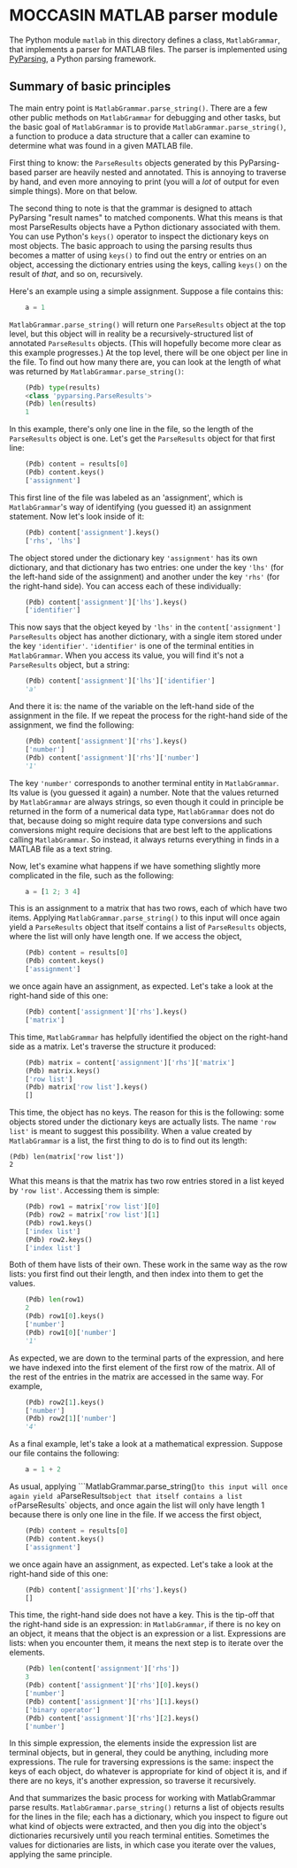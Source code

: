 MOCCASIN MATLAB parser module
=============================

The Python module `matlab` in this directory defines a class, `MatlabGrammar`, that implements a parser for MATLAB files.  The parser is implemented using [PyParsing](http://pyparsing.wikispaces.com), a Python parsing framework.

Summary of basic principles
---------------------------

The main entry point is `MatlabGrammar.parse_string()`.  There are a few other public methods on `MatlabGrammar` for debugging and other tasks, but the basic goal of `MatlabGrammar` is to provide `MatlabGrammar.parse_string()`, a function to produce a data structure that a caller can examine to determine what was found in a given MATLAB file.

First thing to know: the `ParseResults` objects generated by this PyParsing-based parser are heavily nested and annotated.  This is annoying to traverse by hand, and even more annoying to print (you will a *lot* of output for even simple things).  More on that below.

The second thing to note is that the grammar is designed to attach PyParsing "result names" to matched components.  What this means is that most ParseResults objects have a Python dictionary associated with them.  You can use Python's `keys()` operator to inspect the dictionary keys on most objects.  The basic approach to using the parsing results thus becomes a matter of using `keys()` to find out the entry or entries on an object, accessing the dictionary entries using the keys, calling `keys()` on the result of *that*, and so on, recursively.

Here's an example using a simple assignment.  Suppose a file contains this:

```python
    a = 1
```

`MatlabGrammar.parse_string()` will return one `ParseResults` object at the top level, but this object will in reality be a recursively-structured list of annotated `ParseResults` objects.  (This will hopefully become more clear as this example progresses.)  At the top level, there will be one object per line in the file.  To find out how many there are, you can look at the length of what was returned by `MatlabGrammar.parse_string()`:

```python
    (Pdb) type(results)
    <class 'pyparsing.ParseResults'>
    (Pdb) len(results)
    1
```

In this example, there's only one line in the file, so the length of the `ParseResults` object is one.  Let's get the `ParseResults` object for that first line:

```python
    (Pdb) content = results[0]
    (Pdb) content.keys()
    ['assignment']
```

This first line of the file was labeled as an 'assignment', which is `MatlabGrammar`'s way of identifying (you guessed it) an assignment statement.  Now let's look inside of it:

```python
    (Pdb) content['assignment'].keys()
    ['rhs', 'lhs']
```

The object stored under the dictionary key `'assignment'` has its own dictionary, and that dictionary has two entries: one under the key `'lhs'` (for the left-hand side of the assignment) and another under the key `'rhs'` (for the right-hand side).  You can access each of these individually:

```python
    (Pdb) content['assignment']['lhs'].keys()
    ['identifier']
```

This now says that the object keyed by `'lhs'` in the `content['assignment']` `ParseResults` object has another dictionary, with a single item stored under the key `'identifier'`.  `'identifier'` is one of the terminal entities in `MatlabGrammar`.  When you access its value, you will find it's not a `ParseResults` object, but a string:

```python
    (Pdb) content['assignment']['lhs']['identifier']
    'a'
```

And there it is: the name of the variable on the left-hand side of the assignment in the file.  If we repeat the process for the right-hand side of the assignment, we find the following:

```python
    (Pdb) content['assignment']['rhs'].keys()
    ['number']
    (Pdb) content['assignment']['rhs']['number']
    '1'
```

The key `'number'` corresponds to another terminal entity in `MatlabGrammar`.  Its value is (you guessed it again) a number.  Note that the values returned by `MatlabGrammar` are always strings, so even though it could in principle be returned in the form of a numerical data type, `MatlabGrammar` does not do that, because doing so might require data type conversions and such conversions might require decisions that are best left to the applications calling `MatlabGrammar`.  So instead, it always returns everything in finds in a MATLAB file as a text string.

Now, let's examine what happens if we have something slightly more complicated in the file, such as the following:

```python
    a = [1 2; 3 4]
```

This is an assignment to a matrix that has two rows, each of which have two items.  Applying `MatlabGrammar.parse_string()` to this input will once again yield a `ParseResults` object that itself contains a list of `ParseResults` objects, where the list will only have length one.  If we access the object,

```python
    (Pdb) content = results[0]
    (Pdb) content.keys()
    ['assignment']
```

we once again have an assignment, as expected.  Let's take a look at the right-hand side of this one:

```python
    (Pdb) content['assignment']['rhs'].keys()
    ['matrix']
```

This time, `MatlabGrammar` has helpfully identified the object on the right-hand side as a matrix.  Let's traverse the structure it produced:

```python
    (Pdb) matrix = content['assignment']['rhs']['matrix']
    (Pdb) matrix.keys()
    ['row list']
    (Pdb) matrix['row list'].keys()
    []
```

This time, the object has no keys.  The reason for this is the following: some objects stored under the dictionary keys are actually lists.  The name `'row list'` is meant to suggest this possibility.  When a value created by `MatlabGrammar` is a list, the first thing to do is to find out its length:

    (Pdb) len(matrix['row list'])
    2

What this means is that the matrix has two row entries stored in a list
keyed by `'row list'`.  Accessing them is simple:

```python
    (Pdb) row1 = matrix['row list'][0]
    (Pdb) row2 = matrix['row list'][1]
    (Pdb) row1.keys()
    ['index list']
    (Pdb) row2.keys()
    ['index list']
```

Both of them have lists of their own.  These work in the same way as the row lists: you first find out their length, and then index into them to get the values.

```python
    (Pdb) len(row1)
    2
    (Pdb) row1[0].keys()
    ['number']
    (Pdb) row1[0]['number']
    '1'
```

As expected, we are down to the terminal parts of the expression, and here we have indexed into the first element of the first row of the matrix.  All of the rest of the entries in the matrix are accessed in the same way.  For example,

```python
    (Pdb) row2[1].keys()
    ['number']
    (Pdb) row2[1]['number']
    '4'
```

As a final example, let's take a look at a mathematical expression.
Suppose our file contains the following:

```python
    a = 1 + 2
```

As usual, applying ```MatlabGrammar.parse_string()` to this input will once again yield a `ParseResults` object that itself contains a list of `ParseResults` objects, and once again the list will only have length 1 because there is only one line in the file.  If we access the first object,

```python
    (Pdb) content = results[0]
    (Pdb) content.keys()
    ['assignment']
```

we once again have an assignment, as expected.  Let's take a look at the right-hand side of this one:

```python
    (Pdb) content['assignment']['rhs'].keys()
    []
```

This time, the right-hand side does not have a key.  This is the tip-off that the right-hand side is an expression: in `MatlabGrammar`, if there is no key on an object, it means that the object is an expression or a list.  Expressions are lists: when you encounter them, it means the next step is to iterate over the elements.

```python
    (Pdb) len(content['assignment']['rhs'])
    3
    (Pdb) content['assignment']['rhs'][0].keys()
    ['number']
    (Pdb) content['assignment']['rhs'][1].keys()
    ['binary operator']
    (Pdb) content['assignment']['rhs'][2].keys()
    ['number']
```

In this simple expression, the elements inside the expression list are terminal objects, but in general, they could be anything, including more expressions.  The rule for traversing expressions is the same: inspect the keys of each object, do whatever is appropriate for kind of object it is, and if there are no keys, it's another expression, so traverse it recursively.

And that summarizes the basic process for working with MatlabGrammar parse results.  `MatlabGrammar.parse_string()` returns a list of objects results for the lines in the file; each has a dictionary, which you inspect to figure out what kind of objects were extracted, and then you dig into the object's dictionaries recursively until you reach terminal entities.  Sometimes the values for dictionaries are lists, in which case you iterate over the values, applying the same principle.
